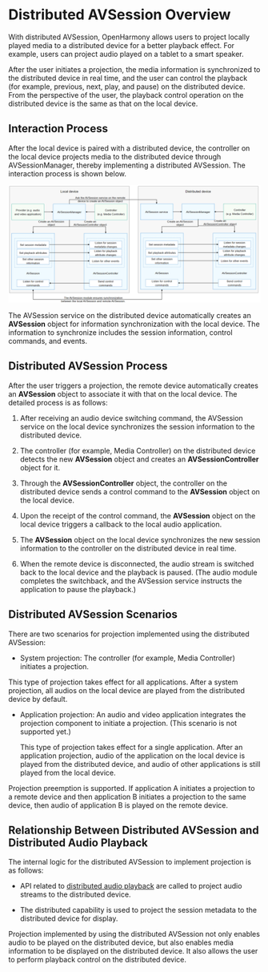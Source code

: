 # Distributed AVSession Overview

With distributed AVSession, OpenHarmony allows users to project locally played media to a distributed device for a better playback effect. For example, users can project audio played on a tablet to a smart speaker.

After the user initiates a projection, the media information is synchronized to the distributed device in real time, and the user can control the playback (for example, previous, next, play, and pause) on the distributed device. From the perspective of the user, the playback control operation on the distributed device is the same as that on the local device.


## Interaction Process

After the local device is paired with a distributed device, the controller on the local device projects media to the distributed device through AVSessionManager, thereby implementing a distributed AVSession. The interaction process is shown below.

![Distributed AVSession Interaction Process](figures/distributed-avsession-interaction-process.png)

The AVSession service on the distributed device automatically creates an **AVSession** object for information synchronization with the local device. The information to synchronize includes the session information, control commands, and events.

## Distributed AVSession Process

After the user triggers a projection, the remote device automatically creates an **AVSession** object to associate it with that on the local device. The detailed process is as follows:

1. After receiving an audio device switching command, the AVSession service on the local device synchronizes the session information to the distributed device.

2. The controller (for example, Media Controller) on the distributed device detects the new **AVSession** object and creates an **AVSessionController** object for it.

3. Through the **AVSessionController** object, the controller on the distributed device sends a control command to the **AVSession** object on the local device.

4. Upon the receipt of the control command, the **AVSession** object on the local device triggers a callback to the local audio application.

5. The **AVSession** object on the local device synchronizes the new session information to the controller on the distributed device in real time.

6. When the remote device is disconnected, the audio stream is switched back to the local device and the playback is paused. (The audio module completes the switchback, and the AVSession service instructs the application to pause the playback.)

## Distributed AVSession Scenarios

There are two scenarios for projection implemented using the distributed AVSession:

- System projection: The controller (for example, Media Controller) initiates a projection.
  
This type of projection takes effect for all applications. After a system projection, all audios on the local device are played from the distributed device by default.
  
- Application projection: An audio and video application integrates the projection component to initiate a projection. (This scenario is not supported yet.)
  
  This type of projection takes effect for a single application. After an application projection, audio of the application on the local device is played from the distributed device, and audio of other applications is still played from the local device.

Projection preemption is supported. If application A initiates a projection to a remote device and then application B initiates a projection to the same device, then audio of application B is played on the remote device.

## Relationship Between Distributed AVSession and Distributed Audio Playback

The internal logic for the distributed AVSession to implement projection is as follows:

- API related to [distributed audio playback](distributed-audio-playback.md) are called to project audio streams to the distributed device.

- The distributed capability is used to project the session metadata to the distributed device for display.

Projection implemented by using the distributed AVSession not only enables audio to be played on the distributed device, but also enables media information to be displayed on the distributed device. It also allows the user to perform playback control on the distributed device.
